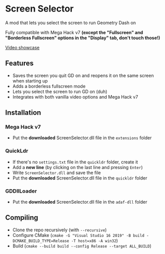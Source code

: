 # Screen Selector
A mod that lets you select the screen to run Geometry Dash on

Fully compatible with Mega Hack v7 **(except the "Fullscreen" and "Borderless Fullscreen" options in the "Display" tab, don't touch those!)**

[Video showcase](https://youtu.be/NxBCq04MgMs)

## Features
- Saves the screen you quit GD on and reopens it on the same screen when starting up
- Adds a borderless fullscreen mode
- Lets you select the screen to run GD on (duh)
- Integrates with both vanilla video options and Mega Hack v7

## Installation
### Mega Hack v7
- Put the **downloaded** ScreenSelector.dll file in the `extensions` folder
### QuickLdr
- If there's no `settings.txt` file in the `quickldr` folder, create it
- Add a **new line** (by clicking on the last line and pressing `Enter`)
- Write `ScreenSelector.dll` and save the file
- Put the **downloaded** ScreenSelector.dll file in the `quickldr` folder
### GDDllLoader
- Put the **downloaded** ScreenSelector.dll file in the `adaf-dll` folder

## Compiling
- Clone the repo recursively (with `--recursive`)
- Configure CMake (`cmake -G "Visual Studio 16 2019" -B build -DCMAKE_BUILD_TYPE=Release -T host=x86 -A win32`)
- Build (`cmake --build build --config Release --target ALL_BUILD`)
